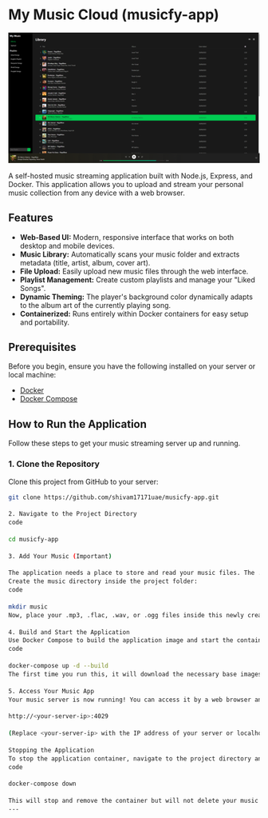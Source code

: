# My Music Cloud (musicfy-app)


![App Preview](./assets/app-preview.png)

A self-hosted music streaming application built with Node.js, Express, and Docker. This application allows you to upload and stream your personal music collection from any device with a web browser.

## Features

-   **Web-Based UI:** Modern, responsive interface that works on both desktop and mobile devices.
-   **Music Library:** Automatically scans your music folder and extracts metadata (title, artist, album, cover art).
-   **File Upload:** Easily upload new music files through the web interface.
-   **Playlist Management:** Create custom playlists and manage your "Liked Songs".
-   **Dynamic Theming:** The player's background color dynamically adapts to the album art of the currently playing song.
-   **Containerized:** Runs entirely within Docker containers for easy setup and portability.

## Prerequisites

Before you begin, ensure you have the following installed on your server or local machine:

-   [Docker](https://docs.docker.com/get-docker/)
-   [Docker Compose](https://docs.docker.com/compose/install/)

## How to Run the Application

Follow these steps to get your music streaming server up and running.

### 1. Clone the Repository

Clone this project from GitHub to your server:

```bash
git clone https://github.com/shivam17171uae/musicfy-app.git

2. Navigate to the Project Directory
code

cd musicfy-app

3. Add Your Music (Important)

The application needs a place to store and read your music files. The .gitignore file is configured to keep this folder private and not upload its contents to GitHub.
Create the music directory inside the project folder:
code

mkdir music
Now, place your .mp3, .flac, .wav, or .ogg files inside this newly created music folder.

4. Build and Start the Application
Use Docker Compose to build the application image and start the container in the background:
code

docker-compose up -d --build
The first time you run this, it will download the necessary base images and build the application, which may take a few minutes.

5. Access Your Music App
Your music server is now running! You can access it by a web browser and navigating to:

http://<your-server-ip>:4029

(Replace <your-server-ip> with the IP address of your server or localhost if you are running it on your local machine).

Stopping the Application
To stop the application container, navigate to the project directory and run:
code

docker-compose down

This will stop and remove the container but will not delete your music files or application data.
---
